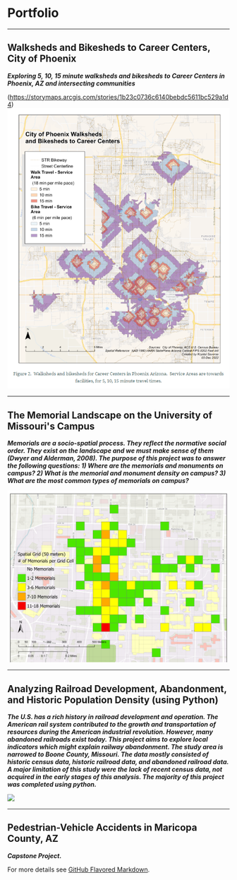 # Portfolio

---

## Walksheds and Bikesheds to Career Centers, City of Phoenix

***Exploring 5, 10, 15 minute walksheds and bikesheds to Career Centers in Phoenix, AZ and intersecting communities***

(https://storymaps.arcgis.com/stories/1b23c0736c6140bebdc5611bc529a1d4)<img src="images/Walksheds_and_bikesheds.png?raw=true"/> 

---

## The Memorial Landscape on the University of Missouri's Campus

***Memorials are a socio-spatial process. They reflect the normative social order. They exist on the landscape and we must make sense of them (Dwyer and Alderman, 2008). The purpose of this project was to answer the following questions: 1) Where are the memorials and monuments on campus? 2) What is the memorial and monument density on campus? 3) What are the most common types of memorials on campus?***

<img src="images/SpatialGrid.png?raw=true"/>

---

## Analyzing Railroad Development, Abandonment, and Historic Population Density (using Python)

***The U.S. has a rich history in railroad development and operation.  The American rail system contributed to the growth and transportation of resources during the American industrial revolution.  However, many abandoned railroads exist today.  This project aims to explore local indicators which might explain railway abandonment.  The study area is narrowed to Boone County, Missouri.  The data mostly consisted of historic census data, historic railroad data, and abandoned railroad data.  A major limitation of this study were the lack of recent census data, not acquired in the early stages of this analysis.   The majority of this project was completed using python.***

<img src="images/Population Density and Rail Abandonment Boone County, MO (1810-present).png?raw=true"/>

---

## Pedestrian-Vehicle Accidents in Maricopa County, AZ

***Capstone Project.***

For more details see [GitHub Flavored Markdown](https://guides.github.com/features/mastering-markdown/).
